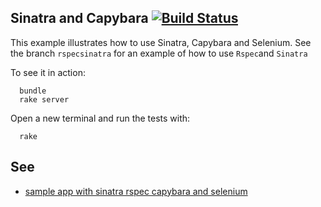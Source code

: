 ## Sinatra and Capybara [![Build Status](https://travis-ci.org/crguezl/sinatra-capybara-selenium/builds/?branch=master)](https://travis-ci.org/crguezl/sinatra-capybara-selenium/builds/)
This example illustrates how to use Sinatra, Capybara and Selenium.
See the branch `rspecsinatra`
for an example of how to use `Rspec`and `Sinatra`

To see it in action:

      bundle
      rake server

Open a new terminal and run the tests with:

      rake

## See 
* [sample app with sinatra rspec capybara and selenium](http://codedecoder.wordpress.com/2013/01/09/sample-app-with-sinatra-rspec-capybara-and-selenium/)
